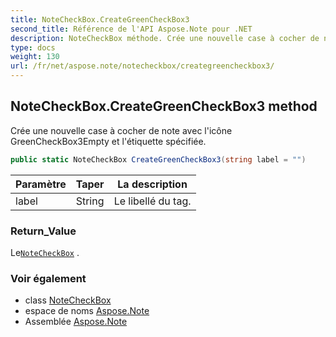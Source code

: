 ```yaml
---
title: NoteCheckBox.CreateGreenCheckBox3
second_title: Référence de l'API Aspose.Note pour .NET
description: NoteCheckBox méthode. Crée une nouvelle case à cocher de note avec licône GreenCheckBox3Empty et létiquette spécifiée.
type: docs
weight: 130
url: /fr/net/aspose.note/notecheckbox/creategreencheckbox3/
---
```

## NoteCheckBox.CreateGreenCheckBox3 method

Crée une nouvelle case à cocher de note avec l'icône GreenCheckBox3Empty et l'étiquette spécifiée.

```csharp
public static NoteCheckBox CreateGreenCheckBox3(string label = "")
```

| Paramètre | Taper | La description |
| --- | --- | --- |
| label | String | Le libellé du tag. |

### Return_Value

Le[`NoteCheckBox`](../) .

### Voir également

* class [NoteCheckBox](../)
* espace de noms [Aspose.Note](../../notecheckbox/)
* Assemblée [Aspose.Note](../../../)


